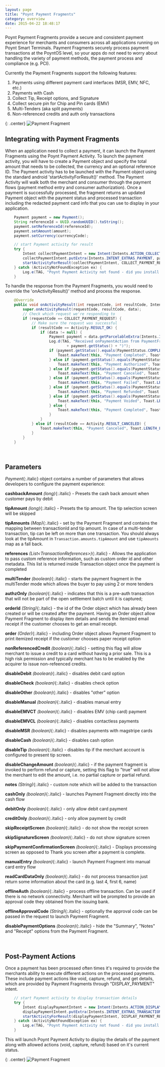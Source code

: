 ```yaml
---
layout: page
title: "Poynt Payment Fragments"
category: overview
date: 2015-04-22 18:48:17
---
```



Poynt Payment Fragments provide a secure and consistent payment experience for merchants and consumers across all applications running on Poynt Smart Terminals. Payment Fragments securely process payment transactions at the PoyntOS level, so your apps do not need to worry about handling the variety of payment methods, the payment process and compliance (e.g. PCI).

Currently the Payment Fragments support the following features:

1. Payments using different payment card interfaces (MSR, EMV, NFC, etc.)
2. Payments with Cash
3. Collect Tip, Receipt options, and Signature
4. Collect secure pin for Chip and Pin cards (EMV)
5. Multi-Tenders (aka split payments)
6. Non-referenced credits and auth only transactions

{: .center}
![Payment Fragment]({{site.url}}/developer/assets/payment-fragment2.png)

## Integrating with Payment Fragments

When an application need to collect a payment, it can launch the Payment Fragments using the Poynt Payment Activity. To launch the payment activity, you will have to create a Payment object and specify the total amount that needs to be collected, the currency and an optional reference ID. The Payment activity has to be launched with the Payment object using the standard android 'startActivityForResult()' method. The Payment Activity will walk both the merchant and consumer through the payment flows (payment method entry and consumer authorization). Once a payment is successfully processed, the fragment returns an updated Payment object with the payment status and processed transaction including the redacted payment card info that you can use to display in your application.

~~~java
    Payment payment = new Payment();
    String referenceId = UUID.randomUUID().toString();
    payment.setReferenceId(referenceId);
    payment.setAmount(amount);
    payment.setCurrency(currencyCode);

    // start Payment activity for result
    try {
        Intent collectPaymentIntent = new Intent(Intents.ACTION_COLLECT_PAYMENT);
        collectPaymentIntent.putExtra(Intents.INTENT_EXTRAS_PAYMENT, payment);
        startActivityForResult(collectPaymentIntent, COLLECT_PAYMENT_REQUEST);
    } catch (ActivityNotFoundException ex) {
        Log.e(TAG, "Poynt Payment Activity not found - did you install PoyntServices?", ex);
    }
~~~

To handle the response from the Payment Fragments, you would need to override the 'onActivityResult()' method and process the response.

~~~java
    @Override
    public void onActivityResult(int requestCode, int resultCode, Intent data) {
        super.onActivityResult(requestCode, resultCode, data);
        // Check which request we're responding to
        if (requestCode == COLLECT_PAYMENT_REQUEST) {
            // Make sure the request was successful
            if (resultCode == Activity.RESULT_OK) {
                if (data != null) {
                    Payment payment = data.getParcelableExtra(Intents.INTENT_EXTRAS_PAYMENT);
                    Log.d(TAG, "Received onPaymentAction from PaymentFragment w/ Status("
                            + payment.getStatus() + ")");
                    if (payment.getStatus().equals(PaymentStatus.COMPLETED)) {
                        Toast.makeText(this, "Payment Completed", Toast.LENGTH_LONG).show();
                    } else if (payment.getStatus().equals(PaymentStatus.AUTHORIZED)) {
                        Toast.makeText(this, "Payment Authorized", Toast.LENGTH_LONG).show();
                    } else if (payment.getStatus().equals(PaymentStatus.CANCELED)) {
                        Toast.makeText(this, "Payment Canceled", Toast.LENGTH_LONG).show();
                    } else if (payment.getStatus().equals(PaymentStatus.FAILED)) {
                        Toast.makeText(this, "Payment Failed", Toast.LENGTH_LONG).show();
                    } else if (payment.getStatus().equals(PaymentStatus.REFUNDED)) {
                        Toast.makeText(this, "Payment Refunded", Toast.LENGTH_LONG).show();
                    } else if (payment.getStatus().equals(PaymentStatus.VOIDED)) {
                        Toast.makeText(this, "Payment Voided", Toast.LENGTH_LONG).show();
                    } else {
                        Toast.makeText(this, "Payment Completed", Toast.LENGTH_LONG).show();
                    }
                }
            } else if (resultCode == Activity.RESULT_CANCELED) {
                Toast.makeText(this, "Payment Canceled", Toast.LENGTH_LONG).show();
            }
        }
    }
~~~
<p>&nbsp;</p>


## Parameters

_Payment_{:.italic} object contains a number of parameters that allows developers to configure the payment experience:

**cashbackAmount**  _(long)_{:.italic} - Presets the cash back amount when customer pays by debit  

**tipAmount** _(long)_{:.italic} - Presets the tip amount. The tip selection screen will be skipped

**tipAmounts** _(Map)_{:.italic} - set by the Payment Fragment and contains the mapping between transactionId and tip amount. In case of a multi-tender transaction, tip can be left on more than one transaction. You should always look at the tipAmount in `Transaction.amounts.tipAmount` and use `tipAmounts` map as a fall back.

**references** _(List\<TransactionReferences\>)_{:.italic} - Allows the application to pass custom reference information, such as custom order id and other metadata. This list is returned inside Transaction object once the payment is completed

**multiTender** _(boolean)_{:.italic} - starts the payment fragment in the multiTender mode which allows the buyer to pay using 2 or more tenders

**authzOnly** _(boolean)_{:.italic} - indicates that this is a pre-auth transaction that will not be part of the open settlement batch until it is captured;

**orderId** _(String)_{:.italic} - the id of the Order object which has already been created or will be created after the payment. Having an Order object allow Payment Fragment to display item details and sends the itemized email receipt if the customer chooses to get an email receipt.

**order** _(Order)_{:.italic} - including Order object allows Payment Fragment to print itemized receipt if the customer chooses paper receipt option

**nonReferencedCredit** _(boolean)_{:.italic} - setting this flag will allow merchant to issue a credit to a card without having a prior sale. This is a high risk permission and typically merchant has to be enabled by the acquirer to issue non-refeenced credits.

**disableDebit** _(boolean)_{:.italic} - disables debit card option

**disableCheck** _(boolean)_{:.italic} - disables check option

**disableOther** _(boolean)_{:.italic} - disables "other" option

**disableManual** _(boolean)_{:.italic} - disables manual entry

**disableEMVCT** _(boolean)_{:.italic} - disables EMV (chip card) payment

**disableEMVCL** _(boolean)_{:.italic} - disables contactless payments

**disableMSR** _(boolean)_{:.italic} - disables payments with magstripe cards

**disableCash** _(boolean)_{:.italic} - disables cash option

**disableTip** _(boolean)_{:.italic} - disables tip if the merchant account is configured to present tip screen.

**disableChangeAmount** _(boolean)_{:.italic} - if the payment fragment is invoked to perform refund or capture, setting this flag to "true" will not allow the merchant to edit the amount, i.e. no partial capture or partial refund.

**notes** _(String)_{:.italic} - custom note which will be added to the transaction

**cashOnly** _(boolean)_{:.italic} - launches Payment Fragment directly into the cash flow

**debitOnly** _(boolean)_{:.italic} - only allow debit card payment

**creditOnly** _(boolean)_{:.italic} - only allow payment by credit

**skipReceiptScreen** _(boolean)_{:.italic} - do not show the receipt screen

**skipSignatureScreen** _(boolean)_{:.italic} - do not show signature screen

**skipPaymentConfirmationScreen** _(boolean)_{:.italic} - Displays processing screen as opposed to Thank you screen after a payment is complete.

**manualEntry** _(boolean)_{:.italic} - launch Payment Fragment into manual card entry flow

**readCardDataOnly** _(boolean)_{:.italic} - do not process transaction just return some information about the card (e.g. last 4, first 6, name)

**offlineAuth** _(boolean)_{:.italic} - process offline transaction. Can be used if there is no network connectivity. Merchant will be prompted to provide an approval code they obtained from the issuing bank.

**offlineApprovalCode** _(String)_{:.italic} - optionally the approval code can be passed in the request to launch Payment Fragment.

**disablePaymentOptions** _(boolean)_{:.italic} - hide the "Summary", "Notes" and "Receipt" options from the Payment Fragment.

<p>&nbsp;</p>

## <a name="post-payment-actions"></a>Post-Payment Actions

Once a payment has been processed often times it's required to provide the merchants ability to execute different actions on the processed payments. These include payment actions like void, capture, refund, and get details, which are provided by Payment Fragments through "DISPLAY_PAYMENT" intent.

~~~java
    // start Payment activity to display transaction details
    try {
        Intent displayPaymentIntent = new Intent(Intents.ACTION_DISPLAY_PAYMENT);
        displayPaymentIntent.putExtra(Intents.INTENT_EXTRAS_TRANSACTION_ID, transactionId);
        startActivityForResult(displayPaymentIntent, DISPLAY_PAYMENT_REQUEST);
    } catch (ActivityNotFoundException ex) {
        Log.e(TAG, "Poynt Payment Activity not found - did you install PoyntServices?", ex);
    }
~~~

This will launch Poynt Payment Activity to display the details of the payment along with allowed actions (void, capture, refund) based on it's current status.

{: .center}
![Payment Fragment]({{site.url}}/developer/assets/payment-details.png)

<!-- feedback widget -->
<SCRIPT type="text/javascript">window.doorbellOptions = { appKey: 'eDRWq9iHMZLMyue0tGGchA7bvMGCFBeaHm8XBDUSkdBFcv0cYCi9eDTRBEIekznx' };(function(w, d, t) { var hasLoaded = false; function l() { if (hasLoaded) { return; } hasLoaded = true; window.doorbellOptions.windowLoaded = true; var g = d.createElement(t);g.id = 'doorbellScript';g.type = 'text/javascript';g.async = true;g.src = 'https://embed.doorbell.io/button/6657?t='+(new Date().getTime());(d.getElementsByTagName('head')[0]||d.getElementsByTagName('body')[0]).appendChild(g); } if (w.attachEvent) { w.attachEvent('onload', l); } else if (w.addEventListener) { w.addEventListener('load', l, false); } else { l(); } if (d.readyState == 'complete') { l(); } }(window, document, 'SCRIPT')); </SCRIPT>
